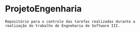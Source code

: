 # ProjetoEngenharia

    Repositório para o controle das tarefas realizadas durante a realização do trabalho de Engneharia de Software III.
    
